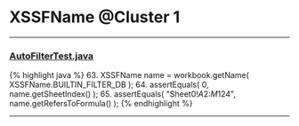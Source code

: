 # XSSFName @Cluster 1

***

### [AutoFilterTest.java](https://searchcode.com/codesearch/view/122565098/)
{% highlight java %}
63. XSSFName name = workbook.getName( XSSFName.BUILTIN_FILTER_DB );
64. assertEquals( 0, name.getSheetIndex() );
65. assertEquals( "Sheet0!$A$2:$M$124", name.getRefersToFormula() );
{% endhighlight %}

***

